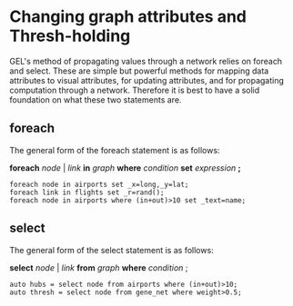 Changing graph attributes and Thresh-holding
===

GEL's method of propagating values through a network relies on foreach and select. These are simple but powerful methods for mapping data attributes to visual attributes, for updating attributes, and for propagating computation through a network. Therefore it is best to have a solid foundation on what these two statements are.

foreach 
---
The general form of the foreach statement is as follows:

**foreach** *node* | *link* **in** *graph* **where** *condition* **set** *expression* **;**

```
foreach node in airports set _x=long,_y=lat;
foreach link in flights set _r=rand();
foreach node in airports where (in+out)>10 set _text=name;
```

select 
---

The general form of the select statement is as follows:

**select** *node* | *link* **from** *graph* **where** *condition* ;

```
auto hubs = select node from airports where (in+out)>10;
auto thresh = select node from gene_net where weight>0.5;
```